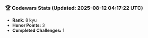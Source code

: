 ### 🏆 Codewars Stats (Updated: 2025-08-12 04:17:22 UTC)

- **Rank:** 8 kyu
- **Honor Points:** 3
- **Completed Challenges:** 1
